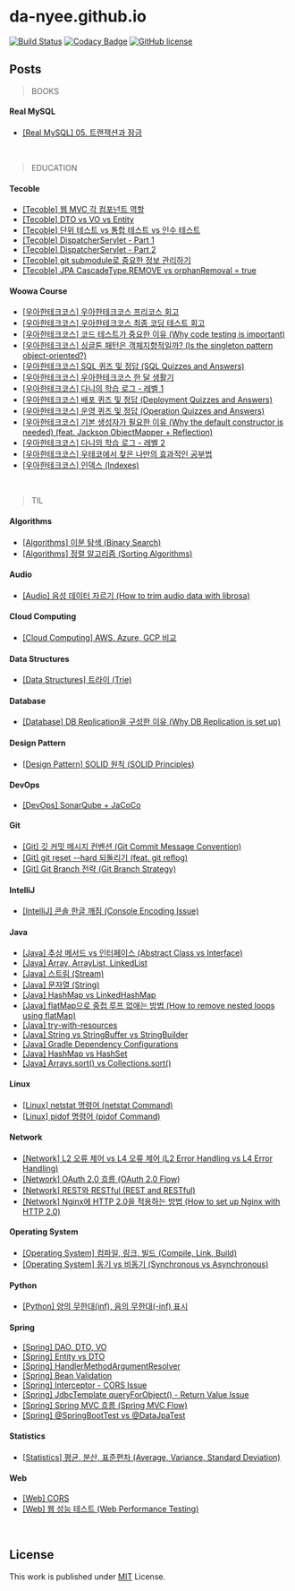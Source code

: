 # da-nyee.github.io
[![Build Status](https://github.com/cotes2020/jekyll-theme-chirpy/workflows/build/badge.svg?branch=master&event=push)](https://github.com/cotes2020/jekyll-theme-chirpy/actions?query=branch%3Amaster+event%3Apush)
[![Codacy Badge](https://api.codacy.com/project/badge/Grade/8220b926db514f13afc3f02b7f884f4b)](https://app.codacy.com/manual/cotes2020/jekyll-theme-chirpy?utm_source=github.com&utm_medium=referral&utm_content=cotes2020/jekyll-theme-chirpy&utm_campaign=Badge_Grade_Dashboard)
[![GitHub license](https://img.shields.io/github/license/da-nyee/da-nyee.github.io)](https://github.com/da-nyee/da-nyee.github.io/blob/master/LICENSE)

## Posts
> BOOKS
#### Real MySQL
- [[Real MySQL] 05. 트랜잭션과 잠금](https://da-nyee.github.io/posts/real-mysql-05/)

<br/>

> EDUCATION
#### Tecoble
- [[Tecoble] 웹 MVC 각 컴포넌트 역할](https://da-nyee.github.io/posts/tecoble-web-mvc-components-role/)
- [[Tecoble] DTO vs VO vs Entity](https://da-nyee.github.io/posts/tecoble-dto-vs-vo-vs-entity/)
- [[Tecoble] 단위 테스트 vs 통합 테스트 vs 인수 테스트](https://da-nyee.github.io/posts/tecoble-unit-test-vs-integration-test-vs-acceptance-test/)
- [[Tecoble] DispatcherServlet - Part 1](https://da-nyee.github.io/posts/tecoble-dispatcherservlet-part-1/)
- [[Tecoble] DispatcherServlet - Part 2](https://da-nyee.github.io/posts/tecoble-dispatcherservlet-part-2/)
- [[Tecoble] git submodule로 중요한 정보 관리하기](https://da-nyee.github.io/posts/tecoble-git-submodule/)
- [[Tecoble] JPA CascadeType.REMOVE vs orphanRemoval = true](https://da-nyee.github.io/posts/jpa-cascadetype-remove-vs-orphanremoval-true/)

#### Woowa Course
- [[우아한테크코스] 우아한테크코스 프리코스 회고](https://da-nyee.github.io/posts/woowa-course-precourse-retrospective/)
- [[우아한테크코스] 우아한테크코스 최종 코딩 테스트 회고](https://da-nyee.github.io/posts/woowa-course-final-coding-test-retrospective/)
- [[우아한테크코스] 코드 테스트가 중요한 이유 (Why code testing is important)](https://da-nyee.github.io/posts/woowa-course-why-code-testing-is-important/)
- [[우아한테크코스] 싱글톤 패턴은 객체지향적일까? (Is the singleton pattern object-oriented?)](https://da-nyee.github.io/posts/woowa-course-is-the-singleton-pattern-object-oriented/)
- [[우아한테크코스] SQL 퀴즈 및 정답 (SQL Quizzes and Answers)](https://da-nyee.github.io/posts/woowa-course-sql-quizzes-and-answers/)
- [[우아한테크코스] 우아한테크코스 한 달 생활기](https://da-nyee.github.io/posts/woowa-course-writing-level1/)
- [[우아한테크코스] 다니의 학습 로그 - 레벨 1](https://da-nyee.github.io/posts/woowa-course-learning-log-level1/)
- [[우아한테크코스] 배포 퀴즈 및 정답 (Deployment Quizzes and Answers)](https://da-nyee.github.io/posts/woowa-course-deployment-quizzes-and-answers/)
- [[우아한테크코스] 운영 퀴즈 및 정답 (Operation Quizzes and Answers)](https://da-nyee.github.io/posts/woowa-course-operation-quizzes-and-answers/)
- [[우아한테크코스] 기본 생성자가 필요한 이유 (Why the default constructor is needed) (feat. Jackson ObjectMapper + Reflection)
](https://da-nyee.github.io/posts/woowa-course-why-the-default-constructor-is-needed/)
- [[우아한테크코스] 다니의 학습 로그 - 레벨 2](https://da-nyee.github.io/posts/woowa-course-learning-log-level2/)
- [[우아한테크코스] 우테코에서 찾은 나만의 효과적인 공부법](https://da-nyee.github.io/posts/woowa-course-writing-level2/)
- [[우아한테크코스] 인덱스 (Indexes)](https://da-nyee.github.io/posts/woowa-course-execution-plans-and-indexes/)

<br/>

> TIL
#### Algorithms
- [[Algorithms] 이분 탐색 (Binary Search)](https://da-nyee.github.io/posts/algorithms-binary-search/)
- [[Algorithms] 정렬 알고리즘 (Sorting Algorithms)](https://da-nyee.github.io/posts/algorithms-sorting-algorithms/)

#### Audio
- [[Audio] 음성 데이터 자르기 (How to trim audio data with librosa)](https://da-nyee.github.io/posts/audio-how-to-trim-audio-data-with-librosa/)

#### Cloud Computing
- [[Cloud Computing] AWS, Azure, GCP 비교](https://da-nyee.github.io/posts/aws-azure-gcp-comparison/)

#### Data Structures
- [[Data Structures] 트라이 (Trie)](https://da-nyee.github.io/posts/data-structures-trie/)

#### Database
- [[Database] DB Replication을 구성한 이유 (Why DB Replication is set up)](https://da-nyee.github.io/posts/why-db-replication-is-set-up/)

#### Design Pattern
- [[Design Pattern] SOLID 원칙 (SOLID Principles)](https://da-nyee.github.io/posts/design-pattern-solid-principles/)

#### DevOps
- [[DevOps] SonarQube + JaCoCo](https://da-nyee.github.io/posts/devops-sonarqube-jacoco/)

#### Git
- [[Git] 깃 커밋 메시지 컨벤션 (Git Commit Message Convention)](https://da-nyee.github.io/posts/git-git-commit-message-convention/)
- [[Git] git reset --hard 되돌리기 (feat. git reflog)](https://da-nyee.github.io/posts/git-git-reset-git-reflog/)
- [[Git] Git Branch 전략 (Git Branch Strategy)](https://da-nyee.github.io/posts/git-git-branch-strategy/)

#### IntelliJ
- [[IntelliJ] 콘솔 한글 깨짐 (Console Encoding Issue)](https://da-nyee.github.io/posts/intellij-console-encoding-issue/)

#### Java
- [[Java] 추상 메서드 vs 인터페이스 (Abstract Class vs Interface)](https://da-nyee.github.io/posts/java-abstract-class-vs-interface/)
- [[Java] Array, ArrayList, LinkedList](https://da-nyee.github.io/posts/java-array-vector-arraylist-linkedlist/)
- [[Java] 스트림 (Stream)](https://da-nyee.github.io/posts/java-stream/)
- [[Java] 문자열 (String)](https://da-nyee.github.io/posts/java-string/)
- [[Java] HashMap vs LinkedHashMap](https://da-nyee.github.io/posts/java-hashmap-vs-likedhashmap/)
- [[Java] flatMap으로 중첩 루프 없애는 방법 (How to remove nested loops using flatMap)](https://da-nyee.github.io/posts/java-how-to-remove-nested-loops-using-flatmap/)
- [[Java] try-with-resources](https://da-nyee.github.io/posts/java-try-with-resources/)
- [[Java] String vs StringBuffer vs StringBuilder](https://da-nyee.github.io/posts/java-string-vs-stringbuffer-vs-stringbuilder/)
- [[Java] Gradle Dependency Configurations](https://da-nyee.github.io/posts/java-gradle-dependency-configurations/)
- [[Java] HashMap vs HashSet](https://da-nyee.github.io/posts/java-hashmap-vs-hashset/)
- [[Java] Arrays.sort() vs Collections.sort()](https://da-nyee.github.io/posts/java-arrays-sort-vs-collections-sort/)

#### Linux
- [[Linux] netstat 명령어 (netstat Command)](https://da-nyee.github.io/posts/linux-netstat-command/)
- [[Linux] pidof 명령어 (pidof Command)](https://da-nyee.github.io/posts/linux-pidof-command/)

#### Network
- [[Network] L2 오류 제어 vs L4 오류 제어 (L2 Error Handling vs L4 Error Handling)](https://da-nyee.github.io/posts/network-l2-error-handlingvs-l4-error-handling/)
- [[Network] OAuth 2.0 흐름 (OAuth 2.0 Flow)](https://da-nyee.github.io/posts/network-oauth2.0-flow/)
- [[Network] REST와 RESTful (REST and RESTful)](https://da-nyee.github.io/posts/network-rest-restful/)
- [[Network] Nginx에 HTTP 2.0을 적용하는 방법 (How to set up Nginx with HTTP 2.0)](https://da-nyee.github.io/posts/network-how-to-set-up-nginx-with-http2.0/)

#### Operating System
- [[Operating System] 컴파일, 링크, 빌드 (Compile, Link, Build)](https://da-nyee.github.io/posts/operating-system-compile-link-build/)
- [[Operating System] 동기 vs 비동기 (Synchronous vs Asynchronous)](https://da-nyee.github.io/posts/operation-system-synchronous-asynchronous/)

#### Python
- [[Python] 양의 무한대(inf), 음의 무한대(-inf) 표시](https://da-nyee.github.io/posts/python-infinity/)

#### Spring
- [[Spring] DAO, DTO, VO](https://da-nyee.github.io/posts/spring-dao-dto-vo/)
- [[Spring] Entity vs DTO](https://da-nyee.github.io/posts/spring-entity-vs-dto/)
- [[Spring] HandlerMethodArgumentResolver](https://da-nyee.github.io/posts/spring-handlermethodargumentresolver/)
- [[Spring] Bean Validation](https://da-nyee.github.io/posts/spring-bean-validation/)
- [[Spring] Interceptor - CORS Issue](https://da-nyee.github.io/posts/spring-interceptor-cors-issue/)
- [[Spring] JdbcTemplate queryForObject() - Return Value Issue](https://da-nyee.github.io/posts/spring-jdbctemplate-queryForObject-return-value-issue/)
- [[Spring] Spring MVC 흐름 (Spring MVC Flow)](https://da-nyee.github.io/posts/spring-spring-mvc-flow/)
- [[Spring] @SpringBootTest vs @DataJpaTest](https://da-nyee.github.io/posts/spring-springboottest-vs-datajpatest/)

#### Statistics
- [[Statistics] 평균, 분산, 표준편차 (Average, Variance, Standard Deviation)](https://da-nyee.github.io/posts/statistics-average-variance-standard-deviation/)

#### Web
- [[Web] CORS](https://da-nyee.github.io/posts/web-cors/)
- [[Web] 웹 성능 테스트 (Web Performance Testing)](https://da-nyee.github.io/posts/web-web-performance-testing/)

<br/>

## License
This work is published under [MIT](https://github.com/da-nyee/da-nyee.github.io/blob/master/LICENSE) License.